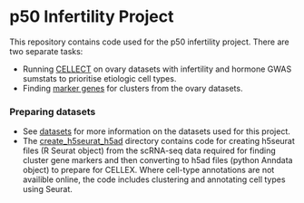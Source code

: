 # p50 Infertility Project
This repository contains code used for the p50 infertility project. There are two separate tasks:
- Running [CELLECT](https://github.com/melparker101/p50_Infertility/tree/main/CELLECT) on ovary datasets with infertility and hormone GWAS sumstats to prioritise etiologic cell types.
- Finding [marker genes](https://github.com/melparker101/p50_Infertility/tree/main/cluster_marker_genes) for clusters from the ovary datasets.

### Preparing datasets
- See [datasets](https://github.com/melparker101/p50_Infertility/tree/main/datasets) for more information on the datasets used for this project. 
- The [create_h5seurat_h5ad](https://github.com/melparker101/p50_Infertility/tree/main/create_h5seurat_h5ad) directory contains code for creating h5seurat files (R Seurat object) from the scRNA-seq data required for finding cluster gene markers and then converting to h5ad files (python Anndata object) to prepare for CELLEX. Where cell-type annotations are not availible online, the code includes clustering and annotating cell types using Seurat. 
